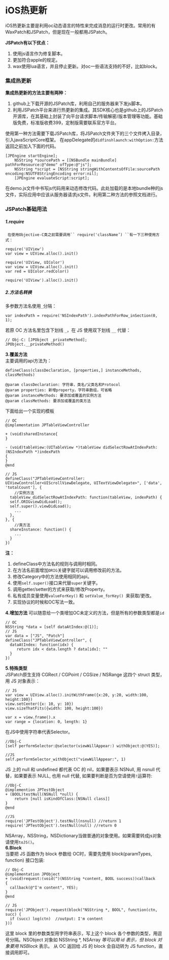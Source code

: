 # iOS热更新
iOS热更新主要是利用oc动态语言的特性来完成消息的运行时更改。常用的有WaxPatch和JSPatch，但是现在一般都用JSPatch。

**JSPatch有以下优点：**
1. 使用js语言作为修复脚本。
2. 更加符合apple的规定。
3. wax使用lua语言，并且停止更新。对oc一些语法支持的不好，比如block。

### 集成热更新
**集成热更新的方法主要有两种：**
1. github上下载开源的JSPatch库，利用自己的服务器来下发js脚本。
2. 利用JSPatch平台来进行热更新的集成。其SDK核心也是github上的JSPatch开源库，在其基础上封装了向平台请求脚本/传输解密/版本管理等功能。基础版免费，标准版收费399，定制版需要联系官方平台。

使用第一种方法需要下载JSPatch库，将JSPatch文件夹下的三个文件拷入目录，引入javaScriptCore框架。
在appDelegate的``didfinshlaunch:withOption:``方法返回之前加入下面的代码。
```
[JPEngine startEngine];
    NSString *sourcePath = [[NSBundle mainBundle] pathForResource:@"demo" ofType:@"js"];
    NSString *script = [NSString stringWithContentsOfFile:sourcePath encoding:NSUTF8StringEncoding error:nil];
    [JPEngine evaluateScript:script];
```
在demo.js文件中书写js代码用来动态修改代码。此处加载的是本地bundle种的js文件，实际应用中应该从服务器请求js文件。利用第二种方法的参照文档进行。
### JSPatch基础用法
##### 1.require  
     在使用Objective-C类之前需要调用`` require('className’) ``有一下三种使用方式：

```
require('UIView')
var view = UIView.alloc().init()

require('UIView, UIColor')
var view = UIView.alloc().init()
var red = UIColor.redColor()

require('UIView').alloc().init()
```

##### 2.方法名转换
多参数方法名使用``_``分隔：
```
var indexPath = require('NSIndexPath').indexPathForRow_inSection(0, 1);
```
若原 OC 方法名里包含下划线 ``_``，在 JS 使用双下划线 ``__`` 代替：
```
// Obj-C: [JPObject _privateMethod];
JPObject.__privateMethod()
```
**3.覆盖方法**  
主要调用的api方法为：
```
defineClass(classDeclaration, [properties,] instanceMethods, classMethods)

@param classDeclaration: 字符串，类名/父类名和Protocol
@param properties: 新增property，字符串数组，可省略
@param instanceMethods: 要添加或覆盖的实例方法
@param classMethods: 要添加或覆盖的类方法
```
下面给出一个实现的模板
```
// OC
@implementation JPTableViewController

+ (void)sharedInstance{
}

- (void)tableView:(UITableView *)tableView didSelectRowAtIndexPath:(NSIndexPath *)indexPath
{
}
@end
```
```
// JS
defineClass("JPTableViewController: UIViewController<UIScrollViewDelegate, UITextViewDelegate>", ['data', 'totalCount'], {
    //实例方法
  tableView_didSelectRowAtIndexPath: function(tableView, indexPath) {
  self.ORIGviewDidLoad();
  self.super().viewDidLoad();
    ...
  },
}, {
    //类方法
  shareInstance: function() {
    ...  
  }
})
```
**注：**  
1. defineClass中方法名的规则与调用时相同。
2. 在方法名前面增加``ORIG``关键字就可以调用修改前的方法。
3. 修改Category中的方法使用相同的api。
4. 使用``self.super()``接口来代替``super``关键字。
5. 调用getter/setter的方式来获取/修改Property。
6. 私有成员变量使用``valueForKey()`` 和 ``setValue_forKey() ``来获取/更改。
7. 实现协议的时候和OC写法一致。


**4.增加方法**
可以随意给一个类增加OC未定义的方法，但是所有的参数类型都是``id``
```
// OC
NSString *data = [self dataAtIndex:@(1)];
// JS
var data = ["JS", "Patch"]
defineClass("JPTableViewController", {
  dataAtIndex: function(idx) {
     return idx < data.length ? data[idx]: ""
  }
})
```

**5.特殊类型**  
JSPatch原生支持 CGRect / CGPoint / CGSize / NSRange 这四个 struct 类型，用 JS 对象表示：
```
// JS
var view = UIView.alloc().initWithFrame({x:20, y:20, width:100, height:100})
view.setCenter({x: 10, y: 10})
view.sizeThatFits({width: 100, height:100})

var x = view.frame().x
var range = {location: 0, length: 1}
```

在JS中使用字符串代表Selector。
```
//Obj-C
[self performSelector:@selector(viewWillAppear:) withObject:@(YES)];

//JS
self.performSelector_withObject("viewWillAppear:", 1)
```
JS 上的 null 和 undefined 都代表 OC 的 nil，如果要表示 NSNull, 用 nsnull 代替，如果要表示 NULL, 也用 null 代替, 如果要判断是否为空请使用``!``运算符:
```
//Obj-C
@implemention JPTestObject
+ (BOOL)testNull(NSNull *null) {
    return [null isKindOfClass:[NSNull class]]
}
@end

//JS
require('JPTestObject').testNull(nsnull) //return 1
require('JPTestObject').testNull(null) //return 0
```
NSArray，NSString，NSDictionary当做普通的对象使用。如果需要转成js对象请使用``toJS()``。  
**6.Block**  
当要把 JS 函数作为 block 参数给 OC时，需要先使用 block(paramTypes, function) 接口包装:
```
// Obj-C
@implementation JPObject
+ (void)request:(void(^)(NSString *content, BOOL success))callback
{
  callback(@"I'm content", YES);
}
@end

// JS
require('JPObject').request(block("NSString *, BOOL", function(ctn, succ) {
  if (succ) log(ctn)  //output: I'm content
}))
```
这里 block 里的参数类型用字符串表示，写上这个 block 各个参数的类型，用逗号分隔。NSObject 对象如 NSString *, NSArray *等可以用 id 表示，但 block 对象要用 NSBlock* 表示。
从 OC 返回给 JS 的 block 会自动转为 JS function，直接调用即可。
